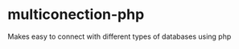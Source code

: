 multiconection-php
==================

Makes easy to connect with different types of databases using php